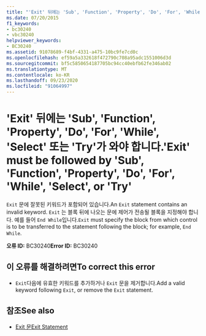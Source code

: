 ```yaml
---
title: "'Exit' 뒤에는 'Sub', 'Function', 'Property', 'Do', 'For', 'While', 'Select' 또는 'Try'가 와야 합니다."
ms.date: 07/20/2015
f1_keywords:
- bc30240
- vbc30240
helpviewer_keywords:
- BC30240
ms.assetid: 91078689-f4bf-4331-a475-10bc9fe7cd0c
ms.openlocfilehash: ef59a5a332618f472790c708a95adc1551006d3d
ms.sourcegitcommit: bf5c5850654187705bc94cc40ebfb62fe346ab02
ms.translationtype: MT
ms.contentlocale: ko-KR
ms.lasthandoff: 09/23/2020
ms.locfileid: "91064997"
---
```

# <a name="exit-must-be-followed-by-sub-function-property-do-for-while-select-or-try"></a><span data-ttu-id="14a4a-102">'Exit' 뒤에는 'Sub', 'Function', 'Property', 'Do', 'For', 'While', 'Select' 또는 'Try'가 와야 합니다.</span><span class="sxs-lookup"><span data-stu-id="14a4a-102">'Exit' must be followed by 'Sub', 'Function', 'Property', 'Do', 'For', 'While', 'Select', or 'Try'</span></span>

<span data-ttu-id="14a4a-103">`Exit` 문에 잘못된 키워드가 포함되어 있습니다.</span><span class="sxs-lookup"><span data-stu-id="14a4a-103">An `Exit` statement contains an invalid keyword.</span></span> <span data-ttu-id="14a4a-104">`Exit` 는 블록 뒤에 나오는 문에 제어가 전송될 블록을 지정해야 합니다. 예를 들어 `End While`입니다.</span><span class="sxs-lookup"><span data-stu-id="14a4a-104">`Exit` must specify the block from which control is to be transferred to the statement following the block; for example, `End While`.</span></span>  
  
 <span data-ttu-id="14a4a-105">**오류 ID:** BC30240</span><span class="sxs-lookup"><span data-stu-id="14a4a-105">**Error ID:** BC30240</span></span>  
  
## <a name="to-correct-this-error"></a><span data-ttu-id="14a4a-106">이 오류를 해결하려면</span><span class="sxs-lookup"><span data-stu-id="14a4a-106">To correct this error</span></span>  
  
- <span data-ttu-id="14a4a-107">`Exit`다음에 유효한 키워드를 추가하거나 `Exit` 문을 제거합니다.</span><span class="sxs-lookup"><span data-stu-id="14a4a-107">Add a valid keyword following `Exit`, or remove the `Exit` statement.</span></span>  
  
## <a name="see-also"></a><span data-ttu-id="14a4a-108">참조</span><span class="sxs-lookup"><span data-stu-id="14a4a-108">See also</span></span>

- [<span data-ttu-id="14a4a-109">Exit 문</span><span class="sxs-lookup"><span data-stu-id="14a4a-109">Exit Statement</span></span>](../language-reference/statements/exit-statement.md)
